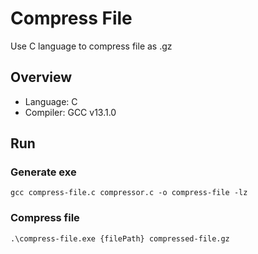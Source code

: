 # Compress File
Use C language to compress file as .gz  

## Overview

- Language: C
- Compiler: GCC v13.1.0

## Run

### Generate exe
```
gcc compress-file.c compressor.c -o compress-file -lz
```


### Compress file

```
.\compress-file.exe {filePath} compressed-file.gz
```